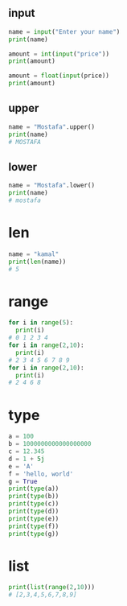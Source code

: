 

## input

```py
name = input("Enter your name")
print(name)
```

```py
amount = int(input("price"))
print(amount)
```

```py
amount = float(input(price))
print(amount)
```

## upper

```py
name = "Mostafa".upper()
print(name)
# MOSTAFA
```

## lower

```py
name = "Mostafa".lower()
print(name)
# mostafa
```

# len

```py
name = "kamal"
print(len(name))
# 5
```

# range

```py
for i in range(5):
  print(i)
# 0 1 2 3 4
for i in range(2,10):
  print(i)
# 2 3 4 5 6 7 8 9
for i in range(2,10):
  print(i)
# 2 4 6 8
```

# type

```py
a = 100
b = 1000000000000000000
c = 12.345
d = 1 + 5j
e = 'A'
f = 'hello, world'
g = True
print(type(a))
print(type(b))
print(type(c))
print(type(d))
print(type(e))
print(type(f))
print(type(g))
```

# list

```py
print(list(range(2,10)))
# [2,3,4,5,6,7,8,9]
```
